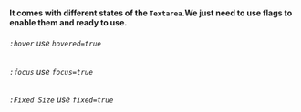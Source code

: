 #### It comes with different states of the ```Textarea```.We just need to use flags to enable them and ready to use.
  
 ######  ```:hover``` use ```hovered=true```  
 ######  ```:focus``` use ```focus=true```  
 ######  ```:Fixed Size```  use  ```fixed=true```

